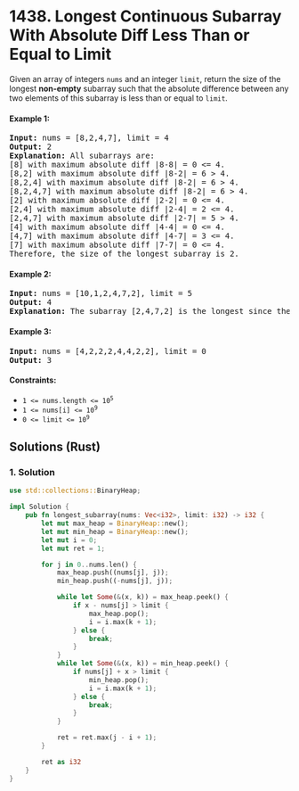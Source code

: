 # 1438. Longest Continuous Subarray With Absolute Diff Less Than or Equal to Limit
Given an array of integers `nums` and an integer `limit`, return the size of the longest **non-empty** subarray such that the absolute difference between any two elements of this subarray is less than or equal to `limit`.

#### Example 1:
<pre>
<strong>Input:</strong> nums = [8,2,4,7], limit = 4
<strong>Output:</strong> 2
<strong>Explanation:</strong> All subarrays are:
[8] with maximum absolute diff |8-8| = 0 <= 4.
[8,2] with maximum absolute diff |8-2| = 6 > 4.
[8,2,4] with maximum absolute diff |8-2| = 6 > 4.
[8,2,4,7] with maximum absolute diff |8-2| = 6 > 4.
[2] with maximum absolute diff |2-2| = 0 <= 4.
[2,4] with maximum absolute diff |2-4| = 2 <= 4.
[2,4,7] with maximum absolute diff |2-7| = 5 > 4.
[4] with maximum absolute diff |4-4| = 0 <= 4.
[4,7] with maximum absolute diff |4-7| = 3 <= 4.
[7] with maximum absolute diff |7-7| = 0 <= 4.
Therefore, the size of the longest subarray is 2.
</pre>

#### Example 2:
<pre>
<strong>Input:</strong> nums = [10,1,2,4,7,2], limit = 5
<strong>Output:</strong> 4
<strong>Explanation:</strong> The subarray [2,4,7,2] is the longest since the maximum absolute diff is |2-7| = 5 <= 5.
</pre>

#### Example 3:
<pre>
<strong>Input:</strong> nums = [4,2,2,2,4,4,2,2], limit = 0
<strong>Output:</strong> 3
</pre>

#### Constraints:
* <code>1 <= nums.length <= 10<sup>5</sup></code>
* <code>1 <= nums[i] <= 10<sup>9</sup></code>
* <code>0 <= limit <= 10<sup>9</sup></code>

## Solutions (Rust)

### 1. Solution
```Rust
use std::collections::BinaryHeap;

impl Solution {
    pub fn longest_subarray(nums: Vec<i32>, limit: i32) -> i32 {
        let mut max_heap = BinaryHeap::new();
        let mut min_heap = BinaryHeap::new();
        let mut i = 0;
        let mut ret = 1;

        for j in 0..nums.len() {
            max_heap.push((nums[j], j));
            min_heap.push((-nums[j], j));

            while let Some(&(x, k)) = max_heap.peek() {
                if x - nums[j] > limit {
                    max_heap.pop();
                    i = i.max(k + 1);
                } else {
                    break;
                }
            }
            while let Some(&(x, k)) = min_heap.peek() {
                if nums[j] + x > limit {
                    min_heap.pop();
                    i = i.max(k + 1);
                } else {
                    break;
                }
            }

            ret = ret.max(j - i + 1);
        }

        ret as i32
    }
}
```
